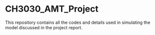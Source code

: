 # CH3030_AMT_Project
This repository contains all the codes and details used in simulating the model discussed in the project report.
